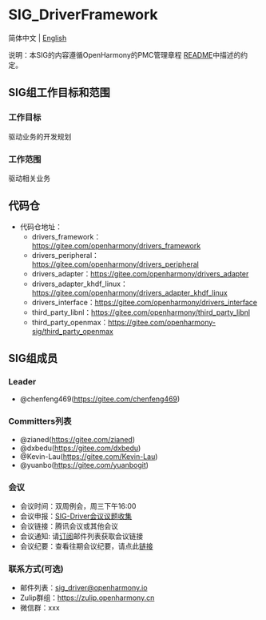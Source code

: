 # SIG_DriverFramework
简体中文 | [English](./sig_driver.md)

说明：本SIG的内容遵循OpenHarmony的PMC管理章程 [README](/zh/pmc.md)中描述的约定。

## SIG组工作目标和范围

### 工作目标
驱动业务的开发规划

### 工作范围
驱动相关业务

## 代码仓
- 代码仓地址：
  - drivers_framework：https://gitee.com/openharmony/drivers_framework
  - drivers_peripheral：https://gitee.com/openharmony/drivers_peripheral
  - drivers_adapter：https://gitee.com/openharmony/drivers_adapter
  - drivers_adapter_khdf_linux：https://gitee.com/openharmony/drivers_adapter_khdf_linux
  - drivers_interface：https://gitee.com/openharmony/drivers_interface
  - third_party_libnl：https://gitee.com/openharmony/third_party_libnl
  - third_party_openmax：https://gitee.com/openharmony-sig/third_party_openmax

## SIG组成员

### Leader
- @chenfeng469(https://gitee.com/chenfeng469)

### Committers列表
- @zianed(https://gitee.com/zianed)
- @dxbedu(https://gitee.com/dxbedu)
- @Kevin-Lau(https://gitee.com/Kevin-Lau)
- @yuanbo(https://gitee.com/yuanbogit)

### 会议
 - 会议时间：双周例会，周三下午16:00
 - 会议申报：[SIG-Driver会议议题收集](https://shimo.im/sheets/36GKhpvrXd8TcQHY)
 - 会议链接：腾讯会议或其他会议
 - 会议通知: 请[订阅](https://lists.openatom.io/postorius/lists/sig_driver.openharmony.io/)邮件列表获取会议链接
 - 会议纪要：查看往期会议纪要，请点此[链接](https://gitee.com/openharmony-sig/sig-content/tree/master/driver/meetings)


### 联系方式(可选)

- 邮件列表：[sig_driver@openharmony.io](https://lists.openatom.io/postorius/lists/sig_driver.openharmony.io/)
- Zulip群组：https://zulip.openharmony.cn
- 微信群：xxx
